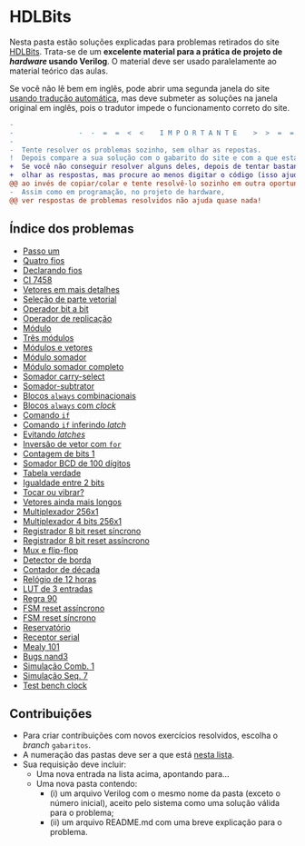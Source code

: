 # HDLBits

Nesta pasta estão soluções explicadas para problemas retirados do site [HDLBits](https://hdlbits.01xz.net/wiki/Main_Page). Trata-se de um **excelente material para a prática de projeto de _hardware_ usando Verilog**. O material deve ser usado paralelamente ao material teórico das aulas.  

Se você não lê bem em inglês, pode abrir uma segunda janela do site [usando tradução automática](https://hdlbits-01xz-net.translate.goog/wiki/Main_Page?_x_tr_sl=en&_x_tr_tl=pt&_x_tr_hl=en-US), mas deve submeter as soluções na janela original em inglês, pois o tradutor impede o funcionamento correto do site. 

```diff
-                                                                                           
-                -  -  =  =  <  <    I M P O R T A N T E    >  >  =  =  -  -                
-                                                                                           
-  Tente resolver os problemas sozinho, sem olhar as repostas.                              
!  Depois compare a sua solução com o gabarito do site e com a que está neste repositório.  
+  Se você não conseguir resolver alguns deles, depois de tentar bastante, tudo bem         
+  olhar as respostas, mas procure ao menos digitar o código (isso ajuda a memorizar)       
@@ ao invés de copiar/colar e tente resolvê-lo sozinho em outra oportunidade              @@
-  Assim como em programação, no projeto de hardware,                                       
@@ ver respostas de problemas resolvidos não ajuda quase nada!                            @@
```

## Índice dos problemas

- [Passo um](001_step_one) 
- [Quatro fios](004_wire4)
- [Declarando fios](009_wire_decl)
- [CI 7458](010_7458)
- [Vetores em mais detalhes](012_vector1)
- [Seleção de parte vetorial](013_vector2)
- [Operador bit a bit](014_vectorgates)
- [Operador de replicação](018_vector4)
- [Módulo](020_module)
- [Três módulos](023_module_shift)
- [Módulos e vetores](024_module_shift8)
- [Módulo somador](025_module_add)
- [Módulo somador completo](026_module_fadd) 
- [Somador carry-select](027_module_cseladd)
- [Somador-subtrator](028_module_addsub)
- [Blocos `always` combinacionais](029_alwaysblock1)
- [Blocos `always` com _clock_](030_alwaysblock2)
- [Comando `if`](031_always_if)
- [Comando `if` inferindo _latch_](032_always_if2)
- [Evitando _latches_](036_always_nolatches)
- [Inversão de vetor com `for`](040_vector100r)
- [Contagem de bits 1](041_popcount255)
- [Somador BCD de 100 dígitos](043_bcdadd100)
- [Tabela verdade](051_truthtable1)
- [Igualdade entre 2 bits](052_t2015_eq2)
- [Tocar ou vibrar?](056_ringer)
- [Vetores ainda mais longos](060_gatesv100)
- [Multiplexador 256x1](064_mux256to1)
- [Multiplexador 4 bits 256x1](065_mux256to1v)
- [Registrador 8 bit reset síncrono](084_dff8p)
- [Registrador 8 bit reset assíncrono](085_dff8ar)
- [Mux e flip-flop](092_exams_2014_q4a)
- [Detector de borda](095_edgedetect)
- [Contador de década](100_count10)
- [Relógio de 12 horas](106_count_clock)
- [LUT de 3 entradas](115_exams_ece241_2013_q12)
- [Regra 90](116_rule90)
- [FSM reset assíncrono](119_fsm1)
- [FSM reset síncrono](120_fsm1s)
- [Reservatório](127_exams_ece241_2013_q4)
- [Receptor serial](135_fsm_serial)
- [Mealy 101](139_exams_ece241_2013_q8)
- [Bugs nand3](160_bugs_nand3)
- [Simulação Comb. 1](164_sim_circuit1)
- [Simulação Seq. 7](170_sim_circuit7)
- [Test bench clock](174_tb_clock)

## Contribuições

- Para criar contribuições com novos exercícios resolvidos, escolha o _branch_ `gabaritos`.
- A numeração das pastas deve ser a que está [nesta lista](https://hdlbits.01xz.net/wiki/Special:VlgStats).
- Sua requisição deve incluir:
  * Uma nova entrada na lista acima, apontando para...
  * Uma nova pasta contendo:
    + (i) um arquivo Verilog com o mesmo nome da pasta (exceto o número inicial), aceito pelo sistema como uma solução válida para o problema;
    + (ii) um arquivo README.md com uma breve explicação para o problema.



